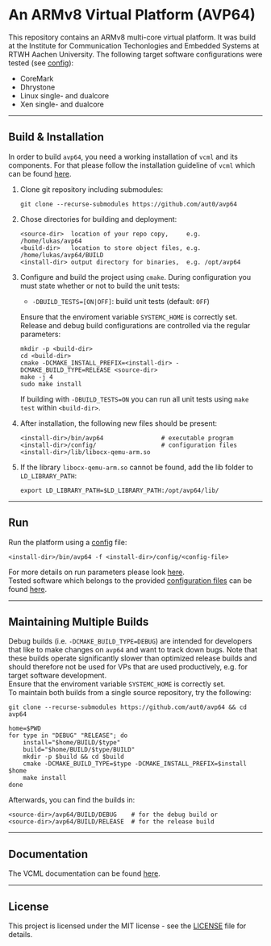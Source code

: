 # An ARMv8 Virtual Platform (AVP64)
This repository contains an ARMv8 multi-core virtual platform.
It was build at the Institute for Communication Techonlogies and Embedded Systems at RTWH Aachen University.
The following target software configurations were tested (see [config](config/)):
- CoreMark
- Dhrystone
- Linux single- and dualcore
- Xen single- and dualcore

----
## Build & Installation
In order to build `avp64`, you need a working installation of `vcml` and its components.
For that please follow the installation guideline of `vcml` which can be found [here](https://github.com/janweinstock/vcml).

1. Clone git repository including submodules:
    ```
    git clone --recurse-submodules https://github.com/aut0/avp64 
    ```
	
2. Chose directories for building and deployment:
    ```
    <source-dir>  location of your repo copy,     e.g. /home/lukas/avp64
    <build-dir>   location to store object files, e.g. /home/lukas/avp64/BUILD
    <install-dir> output directory for binaries,  e.g. /opt/avp64
    ```

3. Configure and build the project using `cmake`. During configuration you must
   state whether or not to build the unit tests:
     * `-DBUILD_TESTS=[ON|OFF]`: build unit tests (default: `OFF`)

   Ensure that the enviroment variable `SYSTEMC_HOME` is correctly set.  
   Release and debug build configurations are controlled via the regular
   parameters:
   ```
   mkdir -p <build-dir>
   cd <build-dir>
   cmake -DCMAKE_INSTALL_PREFIX=<install-dir> -DCMAKE_BUILD_TYPE=RELEASE <source-dir>
   make -j 4
   sudo make install
   ```
   If building with `-DBUILD_TESTS=ON` you can run all unit tests using
   `make test` within `<build-dir>`.

4. After installation, the following new files should be present:
    ```
    <install-dir>/bin/avp64                # executable program
    <install-dir>/config/                  # configuration files 
    <install-dir>/lib/libocx-qemu-arm.so 
    ```

5. If the library `libocx-qemu-arm.so` cannot be found, add the lib folder to `LD_LIBRARY_PATH`:
    ```
    export LD_LIBRARY_PATH=$LD_LIBRARY_PATH:/opt/avp64/lib/
    ```

----
## Run
Run the platform using a [config](config/) file:	
```
<install-dir>/bin/avp64 -f <install-dir>/config/<config-file>
```
For more details on run parameters please look [here](https://github.com/janweinstock/vcml).  
Tested software which belongs to the provided [configuration files](config/) can be found [here](https://github.com/aut0/avp64_sw).

----
## Maintaining Multiple Builds
Debug builds (i.e. `-DCMAKE_BUILD_TYPE=DEBUG`) are intended for developers
that like to make changes on `avp64` and want to track down bugs.
Note that these builds operate significantly slower than optimized release
builds and should therefore not be used for VPs that are used productively,
e.g. for target software development.   
Ensure that the enviroment variable `SYSTEMC_HOME` is correctly set.  
To maintain both builds from a single source repository, try the following:
```
git clone --recurse-submodules https://github.com/aut0/avp64 && cd avp64  

home=$PWD
for type in "DEBUG" "RELEASE"; do
    install="$home/BUILD/$type"
    build="$home/BUILD/$type/BUILD"
    mkdir -p $build && cd $build
    cmake -DCMAKE_BUILD_TYPE=$type -DCMAKE_INSTALL_PREFIX=$install $home
    make install
done
```
Afterwards, you can find the builds in:
```
<source-dir>/avp64/BUILD/DEBUG    # for the debug build or
<source-dir>/avp64/BUILD/RELEASE  # for the release build
```

----
## Documentation
The VCML documentation can be found 
[here](https://github.com/janweinstock/vcml).

----
## License
This project is licensed under the MIT license - see the
[LICENSE](LICENSE) file for details.
